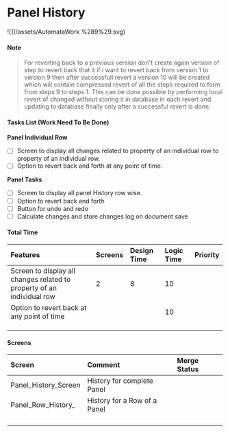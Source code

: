 # Panel History

![](/assets/AutomataWork %289%29.svg)

#### Note

> For reverting back to a previous version don't create again version of step to revert back that it if i want to revert back from version 1 to version 9 then after successfull revert a version 10 will be created which will contain compressed revert of all the steps required to form from steps 9 to steps 1. This can be done possible by performing local revert of changed without storing it in database in each revert and updating to database finally only after a successful revert is done.

#### Tasks List \(Work Need To Be Done\)

**Panel Individual Row**

* [ ] Screen to display all changes related to property of an individual row to property of an individual row.
* [ ] Option to revert back and forth at any point of time.

**Panel Tasks**

* [ ] Screen to display all panel History row wise.
* [ ] Option to revert back and forth
* [ ] Button for undo and redo
* [ ] Calculate changes and store changes log on document save

#### Total Time

| Features | Screens | Design Time | Logic Time | Priority |
| :--- | :--- | :--- | :--- | :--- |
| Screen to display all changes related to property of an individual row | 2 | 8 | 10 |  |
| Option to revert back at any point of time |  |  | 10 |  |
|  |  |  |  |  |
|  |  |  |  |  |
|  |  |  |  |  |

#### Screens

| Screen | Comment | Merge Status |
| :--- | :--- | :--- |
| Panel\_History\_Screen | History for complete Panel |  |
| Panel\_Row\_History\_ | History for a Row of a Panel |  |
|  |  |  |
|  |  |  |
|  |  |  |
|  |  |  |



